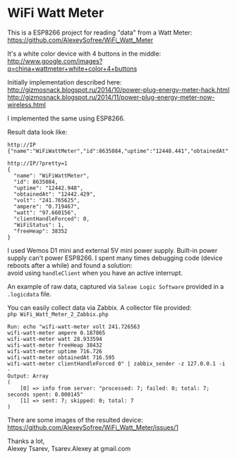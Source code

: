 # WiFi Watt Meter
This is a ESP8266 project for reading "data" from a Watt Meter:  
https://github.com/AlexeySofree/WiFi_Watt_Meter

It's a white color device with 4 buttons in the middle:  
http://www.google.com/images?q=china+wattmeter+white+color+4+buttons

Initially implementation described here:  
http://gizmosnack.blogspot.ru/2014/10/power-plug-energy-meter-hack.html  
http://gizmosnack.blogspot.ru/2014/11/power-plug-energy-meter-now-wireless.html

I implemented the same using ESP8266.

Result data look like:
~~~~
http://IP
{"name":"WiFiWattMeter","id":8635084,"uptime":"12448.441","obtainedAt":"12448.432","volt":"241.632813","ampere":"0.719168","watt":"97.753906","clientHandleForced":0,"WiFiStatus":1,"freeHeap":38432}

http://IP/?pretty=1
{
  "name": "WiFiWattMeter",
  "id": 8635084,
  "uptime": "12442.948",
  "obtainedAt": "12442.429",
  "volt": "241.765625",
  "ampere": "0.719467",
  "watt": "97.660156",
  "clientHandleForced": 0,
  "WiFiStatus": 1,
  "freeHeap": 38352
}
~~~~

I used Wemos D1 mini and external 5V mini power supply. Built-in power supply can't power ESP8266.
I spent many times debugging code (device reboots after a while) and found a solution:  
avoid using `handleClient` when you have an active interrupt.

An example of raw data, captured via `Saleae Logic Software` provided in a `.logicdata` file.

You can easily collect data via Zabbix. A collector file provided:  
`php WiFi_Watt_Meter_2_Zabbix.php`
~~~~
Run: echo "wifi-watt-meter volt 241.726563
wifi-watt-meter ampere 0.187865
wifi-watt-meter watt 28.933594
wifi-watt-meter freeHeap 38432
wifi-watt-meter uptime 716.726
wifi-watt-meter obtainedAt 716.595
wifi-watt-meter clientHandleForced 0" | zabbix_sender -z 127.0.0.1 -i -
Output: Array
(
    [0] => info from server: "processed: 7; failed: 0; total: 7; seconds spent: 0.000145"
    [1] => sent: 7; skipped: 0; total: 7
)
~~~~

There are some images of the resulted device:  
https://github.com/AlexeySofree/WiFi_Watt_Meter/issues/1

Thanks a lot,  
Alexey Tsarev, Tsarev.Alexey at gmail.com
